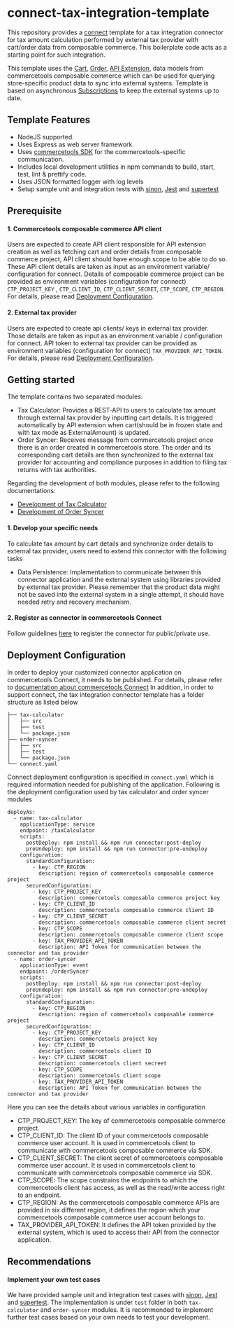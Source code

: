# connect-tax-integration-template
This repository provides a [connect](https://docs.commercetools.com/connect) template for a tax integration connector for tax amount calculation performed by external tax provider with cart/order data from composable commerce. This boilerplate code acts as a starting point for such integration.

This template uses the [Cart](https://docs.commercetools.com/api/projects/carts),  [Order](https://docs.commercetools.com/api/projects/orders), [API Extension](https://docs.commercetools.com/api/projects/api-extensions), data models from commercetools composable commerce which can be used for querying store-specific product data to sync into external systems. Template is based on asynchronous [Subscriptions](https://docs.commercetools.com/api/projects/subscriptions) to keep the external systems up to date.

## Template Features
- NodeJS supported.
- Uses Express as web server framework.
- Uses [commercetools SDK](https://docs.commercetools.com/sdk/js-sdk-getting-started) for the commercetools-specific communication.
- Includes local development utilities in npm commands to build, start, test, lint & prettify code.
- Uses JSON formatted logger with log levels
- Setup sample unit and integration tests with [sinon](https://sinonjs.org/), [Jest](https://jestjs.io/) and [supertest](https://github.com/ladjs/supertest#readme)

## Prerequisite
#### 1. Commercetools composable commerce API client
Users are expected to create API client responsible for API extension creation as well as fetching cart and order details from composable commerce project, API client should have enough scope to be able to do so. These API client details are taken as input as an environment variable/ configuration for connect. Details of composable commerce project can be provided as environment variables (configuration for connect) `CTP_PROJECT_KEY` , `CTP_CLIENT_ID`, `CTP_CLIENT_SECRET`, `CTP_SCOPE`, `CTP_REGION`. For details, please read [Deployment Configuration](./README.md#deployment-configuration).

#### 2. External tax provider
Users are expected to create api clients/ keys in external tax provider. Those details are taken as input as an environment variable / configuration for connect. API token to external tax provider can be provided as environment variables (configuration for connect) `TAX_PROVIDER_API_TOKEN`. For details, please read [Deployment Configuration](./README.md#deployment-configuration).
 
## Getting started
The template contains two separated modules:
- Tax Calculator: Provides a REST-API to users to calculate tax amount through external tax provider by inputting cart details. It is triggered automatically by API extension when cart(should be in frozen state and with tax mode as ExternalAmount) is updated.  
- Order Syncer: Receives message from commercetools project once there is an order created in commercetools store. The order and its corresponding cart details are then synchronized to the external tax provider for accounting and compliance purposes in addition to filing tax returns with tax authorities.

Regarding the development of both modules, please refer to the following documentations:
- [Development of Tax Calculator](tax-calculator/README.md)
- [Development of Order Syncer](order-syncer/README.md)

#### 1. Develop your specific needs 
To calculate tax amount by cart details and synchronize order details to external tax provider, users need to extend this connector with the following tasks
- Data Persistence: Implementation to communicate between this connector application and the external system using libraries provided by external tax provider. Please remember that the product data might not be saved into the external system in a single attempt, it should have needed retry and recovery mechanism.

#### 2. Register as connector in commercetools Connect
Follow guidelines [here](https://docs.commercetools.com/connect/getting-started) to register the connector for public/private use.

## Deployment Configuration
In order to deploy your customized connector application on commercetools Connect, it needs to be published. For details, please refer to [documentation about commercetools Connect](https://docs.commercetools.com/connect/concepts)
In addition, in order to support connect, the tax integration connector template has a folder structure as listed below
```
├── tax-calculator
│   ├── src
│   ├── test
│   └── package.json
├── order-syncer
│   ├── src
│   ├── test
│   └── package.json
└── connect.yaml
```

Connect deployment configuration is specified in `connect.yaml` which is required information needed for publishing of the application. Following is the deployment configuration used by tax calculator and order syncer modules
```
deployAs:
  - name: tax-calculator
    applicationType: service
    endpoint: /taxCalculator
    scripts:
      postDeploy: npm install && npm run connector:post-deploy
      preUndeploy: npm install && npm run connector:pre-undeploy
    configuration:
      standardConfiguration:
        - key: CTP_REGION
          description: region of commercetools composable commerce project
      securedConfiguration:
        - key: CTP_PROJECT_KEY
          description: commercetools composable commerce project key
        - key: CTP_CLIENT_ID
          description: commercetools composable commerce client ID
        - key: CTP_CLIENT_SECRET
          description: commercetools composable commerce client secret
        - key: CTP_SCOPE
          description: commercetools composable commerce client scope
        - key: TAX_PROVIDER_API_TOKEN
          description: API Token for communication between the connector and tax provider
  - name: order-syncer
    applicationType: event
    endpoint: /orderSyncer
    scripts:
      postDeploy: npm install && npm run connector:post-deploy
      preUndeploy: npm install && npm run connector:pre-undeploy
    configuration:
      standardConfiguration:
        - key: CTP_REGION
          description: region of commercetools composable commerce project
      securedConfiguration:
        - key: CTP_PROJECT_KEY
          description: commercetools project key
        - key: CTP_CLIENT_ID
          description: commercetools client ID
        - key: CTP_CLIENT_SECRET
          description: commercetools client secreet
        - key: CTP_SCOPE
          description: commercetools client scope
        - key: TAX_PROVIDER_API_TOKEN
          description: API Token for communication between the connector and tax provider
```

Here you can see the details about various variables in configuration
- CTP_PROJECT_KEY: The key of commercetools composable commerce project.
- CTP_CLIENT_ID: The client ID of your commercetools composable commerce user account. It is used in commercetools client to communicate with commercetools composable commerce via SDK.
- CTP_CLIENT_SECRET: The client secret of commercetools composable commerce user account. It is used in commercetools client to communicate with commercetools composable commerce via SDK.
- CTP_SCOPE: The scope constrains the endpoints to which the commercetools client has access, as well as the read/write access right to an endpoint.
- CTP_REGION: As the commercetools composable commerce APIs are provided in six different region, it defines the region which your commercetools composable commerce user account belongs to.
- TAX_PROVIDER_API_TOKEN: It defines the API token provided by the external system, which is used to access their API from the connector application.

## Recommendations
#### Implement your own test cases
We have provided sample unit and integration test cases with [sinon](https://sinonjs.org/), [Jest](https://jestjs.io/) and [supertest](https://github.com/ladjs/supertest#readme). The implementation is under `test` folder in both `tax-calculator` and `order-syncer` modules. It is recommended to implement further test cases based on your own needs to test your development. 